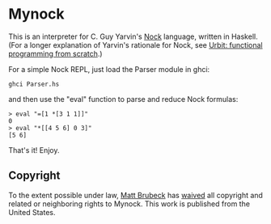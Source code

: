 Mynock
======

This is an interpreter for C. Guy Yarvin's [Nock][1] language, written in
Haskell.  (For a longer explanation of Yarvin's rationale for Nock, see
[Urbit: functional programming from scratch][2].)

For a simple Nock REPL, just load the Parser module in ghci:

    ghci Parser.hs

and then use the "eval" function to parse and reduce Nock formulas:

    > eval "=[1 *[3 1 1]]"
    0
    > eval "*[[4 5 6] 0 3]"
    [5 6]

That's it!  Enjoy.

Copyright
---------

To the extent possible under law, [Matt Brubeck][3] has [waived][4] all copyright
and related or neighboring rights to Mynock. This work is published from the
United States.

[1]: http://moronlab.blogspot.com/2010/01/nock-maxwells-equations-of-software.html
[2]: http://moronlab.blogspot.com/2010/01/urbit-functional-programming-from.html
[3]: http://limpet.net/mbrubeck/
[4]: http://creativecommons.org/publicdomain/zero/1.0/
